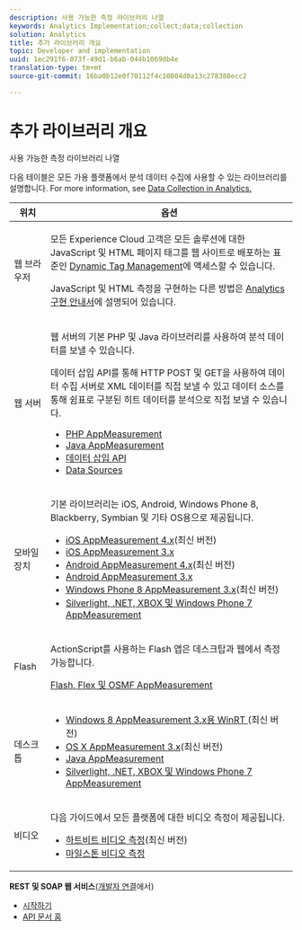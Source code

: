 ```yaml
---
description: 사용 가능한 측정 라이브러리 나열
keywords: Analytics Implementation;collect;data;collection
solution: Analytics
title: 추가 라이브러리 개요
topic: Developer and implementation
uuid: 1ec291f6-073f-49d1-b6ab-044b1069db4e
translation-type: tm+mt
source-git-commit: 16ba0b12e0f70112f4c10804d0a13c278388ecc2

---
```



# 추가 라이브러리 개요

사용 가능한 측정 라이브러리 나열

다음 테이블은 모든 가용 플랫폼에서 분석 데이터 수집에 사용할 수 있는 라이브러리를 설명합니다. For more information, see [Data Collection in Analytics.](/help/import/home.md)

<table id="table_B01E5B7E5DEB42A28AB851E640A6F08E"> 
 <thead> 
  <tr> 
   <th colname="col1" class="entry"> 위치 </th> 
   <th colname="col2" class="entry"> 옵션 </th> 
  </tr> 
 </thead>
 <tbody> 
  <tr> 
   <td colname="col1"> 웹 브라우저 </td> 
   <td colname="col2"> <p>모든 Experience Cloud 고객은 모든 솔루션에 대한 JavaScript 및 HTML 페이지 태그를 웹 사이트로 배포하는 표준인 <a href="https://marketing.adobe.com/resources/help/en_US/dtm/">Dynamic Tag Management</a>에 액세스할 수 있습니다. </p> <p>JavaScript 및 HTML 측정을 구현하는 다른 방법은 <a href="https://marketing.adobe.com/resources/help/en_US/sc/implement/">Analytics 구현 안내서</a>에 설명되어 있습니다. </p> </td> 
  </tr> 
  <tr> 
   <td colname="col1"> 웹 서버 </td> 
   <td colname="col2"> <p>웹 서버의 기본 PHP 및 Java 라이브러리를 사용하여 분석 데이터를 보낼 수 있습니다. </p> <p>데이터 삽입 API를 통해 HTTP POST 및 GET을 사용하여 데이터 수집 서버로 XML 데이터를 직접 보낼 수 있고 데이터 소스를 통해 쉼표로 구분된 히트 데이터를 분석으로 직접 보낼 수 있습니다. </p> 
    <ul id="ul_B602F4D6610D46D6BA65F943E5BA296C"> 
     <li id="li_4F0A3CC0E5CD4F5AAEECF60A3D81C737"> <a href="https://marketing.adobe.com/resources/help/en_US/sc/appmeasurement/php/oms_sc_appmeasure_php.pdf"> PHP AppMeasurement</a> </li> 
     <li id="li_D2431479035F45F4AB4CE0AF11B4C89C"> <a href="https://marketing.adobe.com/resources/help/en_US/sc/appmeasurement/java/oms_sc_appmeasure_java.pdf"> Java AppMeasurement</a> </li> 
     <li id="li_74B5B70A2E7349EE9FB9721442D0C845"> <a href="https://marketing.adobe.com/developer/documentation/data-insertion/c-data-insertion-api"> 데이터 삽입 API</a> </li> 
     <li id="li_45F309B87FFC40DF9EF0F263C3FB416A"> <a href="https://marketing.adobe.com/resources/help/en_US/sc/datasources/"> Data Sources</a> </li> 
    </ul> </td> 
  </tr> 
  <tr> 
   <td colname="col1"> 모바일 장치 </td> 
   <td colname="col2"> <p>기본 라이브러리는 iOS, Android, Windows Phone 8, Blackberry, Symbian 및 기타 OS용으로 제공됩니다. </p> 
    <ul id="ul_DB6A44A2FF724B5BB36973FDFB8353A5"> 
     <li id="li_2B97BA81591747638D620A23881411F6"> <a href="https://marketing.adobe.com/resources/help/en_US/mobile/ios/"> iOS AppMeasurement 4.x</a>(최신 버전) </li> 
     <li id="li_DDC430E5119542EE8DC42D23EE99C4CC"> <a href="https://marketing.adobe.com/resources/help/en_US/sc/appmeasurement/ios/"> iOS AppMeasurement 3.x</a> </li> 
     <li id="li_6323CE2240FD490292B39884BB00559C"> <a href="https://marketing.adobe.com/resources/help/en_US/mobile/android/"> Android AppMeasurement 4.x</a>(최신 버전) </li> 
     <li id="li_AD7A2B3DD96A43FF8DEB003D49A02F5B"> <a href="https://marketing.adobe.com/resources/help/en_US/sc/appmeasurement/android/"> Android AppMeasurement 3.x</a> </li> 
     <li id="li_46CB3ED239BC42419C996BFDF33046AE"> <a href="https://marketing.adobe.com/resources/help/en_US/sc/appmeasurement/wp8/"> Windows Phone 8 AppMeasurement 3.x</a>(최신 버전) </li> 
     <li id="li_B4B01EDE735B4D6C97AAF468DBB64580"> <a href="https://marketing.adobe.com/resources/help/en_US/sc/appmeasurement/dotnet/oms_sc_appmeasure_dotnet.pdf"> Silverlight, .NET, XBOX 및 Windows Phone 7 AppMeasurement</a> </li> 
    </ul> </td> 
  </tr> 
  <tr> 
   <td colname="col1"> Flash </td> 
   <td colname="col2"> <p>ActionScript를 사용하는 Flash 앱은 데스크탑과 웹에서 측정 가능합니다. </p> <p> <a href="https://marketing.adobe.com/resources/help/en_US/sc/appmeasurement/flash/oms_sc_appmeasure_flash.pdf"> Flash, Flex 및 OSMF AppMeasurement</a> </p> </td> 
  </tr> 
  <tr> 
   <td colname="col1"> 데스크톱 </td> 
   <td colname="col2"> 
    <ul id="ul_44CAE5F5DEA94EAF9743DDB2863E906F"> 
     <li id="li_584B634DF4194FEEA48B8DABFB77454B"> <a href="https://marketing.adobe.com/resources/help/en_US/sc/appmeasurement/winrt/"> Windows 8 AppMeasurement 3.x용 WinRT </a>(최신 버전) </li> 
     <li id="li_A3613B71AD2E47CD96C8943117D75B0B"> <a href="https://marketing.adobe.com/resources/help/en_US/sc/appmeasurement/osx/"> OS X AppMeasurement 3.x</a>(최신 버전) </li> 
     <li id="li_2FBE124EF9C943E092C1C5FDA5CDDEB8"> <a href="https://marketing.adobe.com/resources/help/en_US/sc/appmeasurement/java/oms_sc_appmeasure_java.pdf"> Java AppMeasurement</a> </li> 
     <li id="li_ED11FA429E70488A80C27455401887DF"> <a href="https://marketing.adobe.com/resources/help/en_US/sc/appmeasurement/dotnet/oms_sc_appmeasure_dotnet.pdf"> Silverlight, .NET, XBOX 및 Windows Phone 7 AppMeasurement</a> </li> 
    </ul> </td> 
  </tr> 
  <tr> 
   <td colname="col1"> 비디오 </td> 
   <td colname="col2"> <p>다음 가이드에서 모든 플랫폼에 대한 비디오 측정이 제공됩니다. </p> 
    <ul id="ul_5C56F82F45264F63ABA184C48B27EE18"> 
     <li id="li_140B692CA3BE476BA024C37E7AE4872F"> <a href="https://marketing.adobe.com/resources/help/en_US/sc/appmeasurement/hbvideo/"> 하트비트 비디오 측정</a>(최신 버전) </li> 
     <li id="li_021D77CB25A54647A71F4AE7144EE788"> <a href="https://marketing.adobe.com/resources/help/en_US/sc/appmeasurement/video/"> 마일스톤 비디오 측정</a> </li> 
    </ul> </td> 
  </tr> 
 </tbody> 
</table>

<p class="- topic/p head"> <b class="+ topic/ph hi-d/b ">REST 및 SOAP 웹 서비스</b>(<a href="https://marketing.adobe.com/developer/">개발자 연결</a>에서) </p>

* [시작하기](https://marketing.adobe.com/developer/get-started/introduction/c-introduction)
* [API 문서 홈](https://marketing.adobe.com/developer/documentation)

